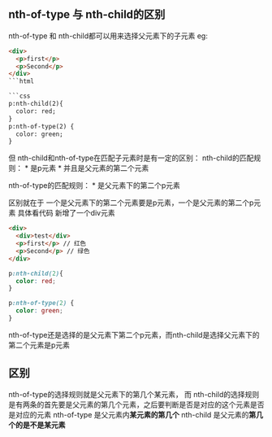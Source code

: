 ## nth-of-type 与 nth-child的区别

nth-of-type 和 nth-child都可以用来选择父元素下的子元素
eg:
```html
<div>
  <p>first</p>
  <p>Second</p>
</div>
```html

```css
p:nth-child(2){
  color: red;
}
p:nth-of-type(2) {
  color: green;
}
```
但 nth-child和nth-of-type在匹配子元素时是有一定的区别：
nth-child的匹配规则：
    * 是p元素
    * 并且是父元素的第二个元素

nth-of-type的匹配规则：
    * 是父元素下的第二个p元素

区别就在于 一个是父元素下的第二个元素要是p元素，一个是父元素的第二个p元素
具体看代码
新增了一个div元素
```html
<div>
  <div>test</div>
  <p>first</p> // 红色
  <p>Second</p> // 绿色
</div>
```
```css
p:nth-child(2){
  color: red;
}

p:nth-of-type(2) {
  color: green;
}
```

nth-of-type还是选择的是父元素下第二个p元素，而nth-child是选择父元素下的第二个元素是p元素

## 区别
nth-of-type的选择规则就是父元素下的第几个某元素，
而 nth-child的选择规则是有两条的首先要是父元素的第几个元素，之后要判断是否是对应的这个元素是否是对应的元素
nth-of-type 是父元素内**某元素的第几个**
nth-child 是父元素的**第几个的是不是某元素**